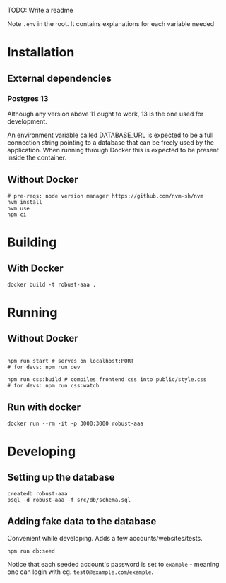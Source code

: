 TODO: Write a readme

Note `.env` in the root. It contains explanations for each variable needed

# Installation

## External dependencies

### Postgres 13
Although any version above 11 ought to work, 13 is the one used for development.

An environment variable called DATABASE_URL is expected to be a full connection string pointing to a database that can be freely used by the application. When running through Docker this is expected to be present inside the container.

## Without Docker

```
# pre-reqs: node version manager https://github.com/nvm-sh/nvm
nvm install
nvm use
npm ci
```

# Building
## With Docker
```
docker build -t robust-aaa . 
```

# Running
## Without Docker
```

npm run start # serves on localhost:PORT
# for devs: npm run dev

npm run css:build # compiles frontend css into public/style.css
# for devs: npm run css:watch
```

## Run with docker
```
docker run --rm -it -p 3000:3000 robust-aaa 
```

# Developing
## Setting up the database

```
createdb robust-aaa
psql -d robust-aaa -f src/db/schema.sql
```

## Adding fake data to the database
Convenient while developing. Adds a few accounts/websites/tests.

```
npm run db:seed
```

Notice that each seeded account's password is set to `example` - meaning one can login with eg. `test0@example.com`/`example`.